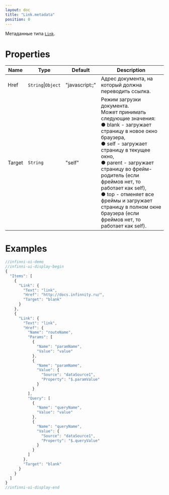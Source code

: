 ```yaml
---
layout: doc
title: "Link.metadata"
position: 0
---
```


Метаданные типа [`Link`](../).

# Properties

|Name|Type|Default|Description|
|----|----|-------|-----------|
|Href|`String`&#124;`Object`|"javascript:;"|Адрес документа, на который должна переводить ссылка.|
|Target|`String`|"self"|Режим загрузки документа.<br> Может принимать следующие значения: <br> &#9679; blank - загружает страницу в новое окно браузера,<br> &#9679; self - загружает страницу в текущее окно,<br> &#9679; parent - загружает страницу во фрейм-родитель (если фреймов нет, то работает как self),<br> &#9679; top - отменяет все фреймы и загружает страницу в полном окне браузера (если фреймов нет, то работает как self).|

# Examples

```js
//infinni-ui-demo
//infinni-ui-display-begin
{
  "Items": [
    {
      "Link": {
        "Text": "link",
        "Href": "http://docs.infinnity.ru/",
        "Target": "blank"
      }
    },
    {
      "Link": {
        "Text": "link",
        "Href": {
          "Name": "routeName",
          "Params": [
            {
              "Name": "paramName",
              "Value": "value"
            },
            {
              "Name": "paramName",
              "Value": {
                "Source": "dataSource1",
                "Property": "$.paramValue"
              }
            }
          ],
          "Query": [
            {
              "Name": "queryName",
              "Value": "value"
            },
            {
              "Name": "queryName",
              "Value": {
                "Source": "dataSource1",
                "Property": "$.queryValue"
              }
            }
          ]
        },
        "Target": "blank"
      }
    }
  ]
}
//infinni-ui-display-end
```
